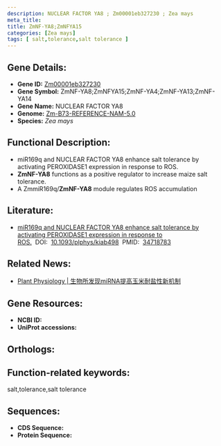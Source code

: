 ```yaml
---
description: NUCLEAR FACTOR YA8 ; Zm00001eb327230 ; Zea mays
meta_title:
title: ZmNF-YA8;ZmNFYA15
categories: [Zea mays]
tags: [ salt,tolerance,salt tolerance ]
---
```


## Gene Details:
- **Gene ID:**	[Zm00001eb327230]()
- **Gene Symbol:** ZmNF-YA8;ZmNFYA15;ZmNF-YA4;ZmNF-YA13;ZmNF-YA14
- **Gene Name:** NUCLEAR FACTOR YA8
- **Genome:** [Zm-B73-REFERENCE-NAM-5.0]()
- **Species:** *Zea mays*

## Functional Description:
   - miR169q and NUCLEAR FACTOR YA8 enhance salt tolerance by activating PEROXIDASE1 expression in response to ROS.
   - **ZmNF-YA8** functions as a positive regulator to increase maize salt tolerance.
   - A ZmmiR169q/**ZmNF-YA8** module regulates ROS accumulation

## Literature:
   - [miR169q and NUCLEAR FACTOR YA8 enhance salt tolerance by activating PEROXIDASE1 expression in response to ROS.]( https://academic.oup.com/plphys/article/188/1/608/6414207)&nbsp;&nbsp;DOI:&nbsp;&nbsp;[10.1093/plphys/kiab498](https://academic.oup.com/plphys/article/188/1/608/6414207)&nbsp;&nbsp;PMID:&nbsp;&nbsp;[34718783](https://pubmed.ncbi.nlm.nih.gov/34718783/)

## Related News:
   - [Plant Physiology | 生物所发现miRNA提高玉米耐盐性新机制](https://mp.weixin.qq.com/s?__biz=Mzg3MDEwNDEyMg==&mid=2247520151&idx=3&sn=bafc92d64b444c0e140b86c5c6d42296&chksm=ce9022c2f9e7abd424a5a4e2f1d71d7b942a0e9a48e20a524a9ff045eb9f7b88327c84879585&scene=27#wechat_redirect)

## Gene Resources:
- **NCBI ID:** [](https://www.ncbi.nlm.nih.gov/gene/?term=)
- **UniProt accessions:** [](https://www.uniprot.org/uniprotkb//entry)

## Orthologs:

## Function-related keywords:
salt,tolerance,salt tolerance

## Sequences:
- **CDS Sequence:**
- **Protein Sequence:**
